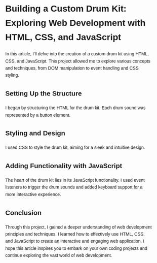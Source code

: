 <!DOCTYPE html>
<html lang="en">
<head>
<meta charset="UTF-8">
<meta http-equiv="X-UA-Compatible" content="IE=edge">
<meta name="viewport" content="width=device-width, initial-scale=1.0">
</head>
<body style="font-family: Arial, sans-serif; line-height: 1.6; margin: 0; padding: 0;">
<div style="max-width: 800px; margin: 0 auto; padding: 20px;">
<h1 style="margin-top: 0;">Building a Custom Drum Kit: Exploring Web Development with HTML, CSS, and JavaScript</h1>
<p>In this article, I'll delve into the creation of a custom drum kit using HTML, CSS, and JavaScript. This project allowed me to explore various concepts and techniques, from DOM manipulation to event handling and CSS styling.</p>

<h2>Setting Up the Structure</h2>
<p>I began by structuring the HTML for the drum kit. Each drum sound was represented by a button element.</p>

<h2>Styling and Design</h2>
<p>I used CSS to style the drum kit, aiming for a sleek and intuitive design.</p>

<h2>Adding Functionality with JavaScript</h2>
<p>The heart of the drum kit lies in its JavaScript functionality. I used event listeners to trigger the drum sounds and added keyboard support for a more interactive experience.</p>

<h2>Conclusion</h2>
<p>Through this project, I gained a deeper understanding of web development principles and techniques. I learned how to effectively use HTML, CSS, and JavaScript to create an interactive and engaging web application. I hope this article inspires you to embark on your own coding projects and continue exploring the vast world of web development.</p>
</div>
</body>
</html>
